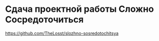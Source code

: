 # Сдача проектной работы Сложно Сосредоточиться
https://github.com/TheLosst/slozhno-sosredotochitsya
